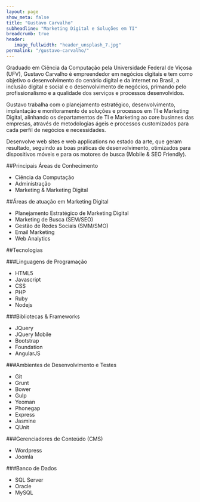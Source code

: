 ```yaml
---
layout: page
show_meta: false
title: "Gustavo Carvalho"
subheadline: "Marketing Digital e Soluções em TI"
breadcrumb: true
header:
   image_fullwidth: "header_unsplash_7.jpg"
permalink: "/gustavo-carvalho/"
---
```

Graduado em Ciência da Computação pela Universidade Federal de Viçosa (UFV), Gustavo Carvalho é empreendedor em negócios digitais e tem como objetivo o desenvolvimento do cenário digital e da internet no Brasil, a inclusão digital e social e o desenvolvimento de negócios, primando pelo profissionalismo e a qualidade dos serviços e processos desenvolvidos.

Gustavo trabalha com o planejamento estratégico, desenvolvimento, implantação e monitoramento de soluções e processos em TI e Marketing Digital, alinhando os departamentos de TI e Marketing ao core businnes das empresas, através de metodologias ágeis e processos customizados para cada perfil de negócios e necessidades.

Desenvolve web sites e web applications no estado da arte, que geram resultado, seguindo as boas práticas de desenvolvimento, otimizados para dispositivos móveis e para os motores de busca (Mobile & SEO Friendly).
 

##Principais Áreas de Conhecimento
 - Ciência da Computação
 - Administração
 - Marketing & Marketing Digital

##Áreas de atuação em Marketing Digital
 - Planejamento Estratégico de Marketing Digital
 - Marketing de Busca (SEM/SEO)
 - Gestão de Redes Sociais (SMM/SMO)
 - Email Marketing
 - Web Analytics
 
##Tecnologias

###Linguagens de Programação
 - HTML5
 - Javascript
 - CSS
 - PHP
 - Ruby
 - Nodejs
 
###Bibliotecas & Frameworks
 - JQuery
 - JQuery Mobile
 - Bootstrap
 - Foundation
 - AngularJS 
 
###Ambientes de Desenvolvimento e Testes
 - Git
 - Grunt
 - Bower
 - Gulp
 - Yeoman
 - Phonegap
 - Express
 - Jasmine
 - QUnit

###Gerenciadores de Conteúdo (CMS)
 - Wordpress
 - Joomla
 
###Banco de Dados
  - SQL Server
  - Oracle
  - MySQL
  


